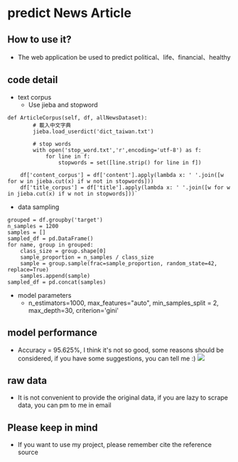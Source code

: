 # predict News Article
## How to use it?
* The web application be used to predict political、life、financial、healthy

## code detail
* text corpus
    * Use jieba and stopword
```
def ArticleCorpus(self, df, allNewsDataset):
        # 載入中文字典
        jieba.load_userdict('dict_taiwan.txt')
        
        # stop words
        with open('stop_word.txt','r',encoding='utf-8') as f:
            for line in f:
                stopwords = set([line.strip() for line in f])
```
        df['content_corpus'] = df['content'].apply(lambda x: ' '.join([w for w in jieba.cut(x) if w not in stopwords]))
        df['title_corpus'] = df['title'].apply(lambda x: ' '.join([w for w in jieba.cut(x) if w not in stopwords]))`
* data sampling
```
grouped = df.groupby('target')
n_samples = 1200
samples = []
sampled_df = pd.DataFrame()
for name, group in grouped:
    class_size = group.shape[0]
    sample_proportion = n_samples / class_size
    sample = group.sample(frac=sample_proportion, random_state=42, replace=True)
    samples.append(sample)
sampled_df = pd.concat(samples)
```
* model parameters
    * n_estimators=1000, max_features="auto", min_samples_split = 2, max_depth=30, criterion='gini'


## model performance
* Accuracy = 95.625%, I think it's not so good, some reasons should be considered, if you have some suggestions, you can tell me :)
![](https://i.imgur.com/1i5XG4Y.png)




## raw data
* It is not convenient to provide the original data, if you are lazy to scrape data, you can pm to me in email

## Please keep in mind
* If you want to use my project, please remember cite the reference source
